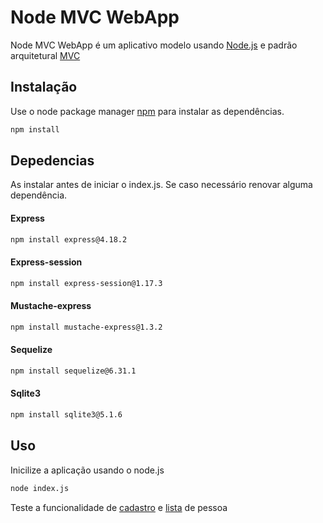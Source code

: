 # Node MVC WebApp

Node MVC WebApp é um aplicativo modelo usando [Node.js](https://nodejs.org/en) e padrão arquitetural [MVC](https://pt.wikipedia.org/wiki/MVC)

## Instalação

Use o node package manager [npm](https://www.npmjs.com/) para instalar as dependências.


```bash
npm install
```

## Depedencias

As instalar antes de iniciar o index.js.
Se caso necessário renovar alguma dependência.

#### Express
```bash
npm install express@4.18.2
```

#### Express-session
```bash
npm install express-session@1.17.3
```

#### Mustache-express
```bash
npm install mustache-express@1.3.2
```

#### Sequelize
```bash
npm install sequelize@6.31.1
```

#### Sqlite3
```bash
npm install sqlite3@5.1.6
```

## Uso

Inicilize a aplicação usando o node.js

```bash
node index.js
```

Teste a funcionalidade de [cadastro](http://localhost:8000/pessoa/cadastrar) e [lista](http://localhost:8000/pessoa/listar) de pessoa
